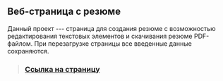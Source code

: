 
## Веб-страница с резюме
Данный проект --- страница для создания резюме с возможностью редактирования текстовых элементов и скачивания резюме PDF-файлом. При перезагрузке страницы все введенные данные сохраняются.

> ### [Ссылка на страницу](https://elenabakova.github.io/front-end-entrance-exam/)
